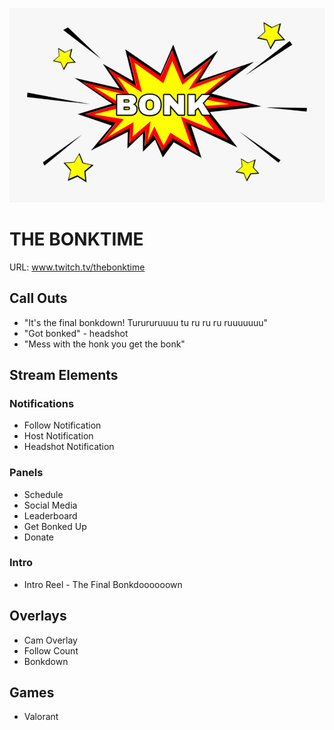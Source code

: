 ![Project Banner](bonk.png)

<a name="intro"></a> 
# THE BONKTIME 

URL: www.twitch.tv/thebonktime

## Call Outs

- "It's the final bonkdown! Turururuuuu tu ru ru ru ruuuuuuu"
- "Got bonked" - headshot
- "Mess with the honk you get the bonk"

## Stream Elements

### Notifications

- Follow Notification
- Host Notification
- Headshot Notification

### Panels

- Schedule 
- Social Media
- Leaderboard
- Get Bonked Up
- Donate

### Intro

- Intro Reel - The Final Bonkdoooooown

## Overlays

- Cam Overlay
- Follow Count
- Bonkdown

## Games 

- Valorant
